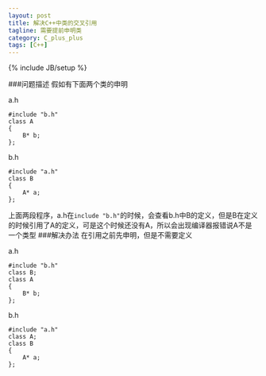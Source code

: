 ```yaml
---
layout: post
title: 解决C++中类的交叉引用
tagline: 需要提前申明类
category: C_plus_plus
tags: [C++]
---
```

{% include JB/setup %}

###问题描述
假如有下面两个类的申明		

a.h

	#include "b.h"
	class A
	{
		B* b;
	};

b.h

	#include "a.h"
	class B
	{
		A* a;
	};

上面两段程序，a.h在`include "b.h"`的时候，会查看b.h中B的定义，但是B在定义的时候引用了A的定义，可是这个时候还没有A，所以会出现编译器报错说A不是一个类型
###解决办法
在引用之前先申明，但是不需要定义	

a.h

	#include "b.h"
	class B;
	class A
	{
		B* b;
	};

b.h

	#include "a.h"
	class A;
	class B
	{
		A* a;
	};

